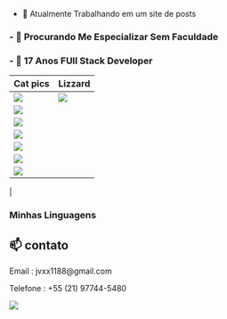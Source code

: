 - 🔭 Atualmente Trabalhando em um site de posts

<h3>- 🤔 Procurando Me Especializar Sem Faculdade</h3>
<h3>- 💬 17 Anos FUll Stack Developer</h3>

| Cat pics      | Lizzard                                     |
| ----------------------------------- | ------------------------------------------- |
| ![](https://img.shields.io/badge/HTML5-E34F26?style=for-the-badge&logo=html5&logoColor=white) | ![](https://github-readme-stats.vercel.app/api/top-langs/?username=jvxx1188&theme=blue-green)| ![lizzard](https://example.com/lizzard.png) 
|![](https://img.shields.io/badge/CSS3-1572B6?style=for-the-badge&logo=css3&logoColor=white)
|![](https://img.shields.io/badge/TypeScript-007ACC?style=for-the-badge&logo=typescript&logoColor=white)
|![](https://img.shields.io/badge/React-20232A?style=for-the-badge&logo=react&logoColor=61DAFB)
|![](https://img.shields.io/badge/Tailwind_CSS-38B2AC?style=for-the-badge&logo=tailwind-css&logoColor=white==)
|![](https://img.shields.io/badge/Prisma-3982CE?style=for-the-badge&logo=Prisma&logoColor=white)
|![](https://img.shields.io/badge/Node.js-43853D?style=for-the-badge&logo=node.js&logoColor=white)
|

### Minhas Linguagens


<h2 >📫 contato</h2> 
<p>Email : jvxx1188@gmail.com</p>
<p>Telefone : +55 (21) 97744-5480</p>
<a target="_blank" href="https://www.linkedin.com/in/jos%C3%A9-dami%C3%A3o-b8b3b5258/"> <img src="https://img.shields.io/badge/LinkedIn-0077B5?style=for-the-badge&logo=linkedin&logoColor=white"></img></a>
